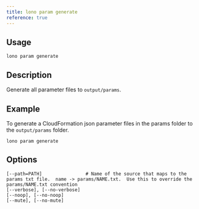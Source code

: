 ```yaml
---
title: lono param generate
reference: true
---
```


## Usage

    lono param generate

## Description

Generate all parameter files to `output/params`.

## Example

To generate a CloudFormation json parameter files in the params folder to the `output/params` folder.

    lono param generate


## Options

```
[--path=PATH]                # Name of the source that maps to the params txt file.  name -> params/NAME.txt.  Use this to override the params/NAME.txt convention
[--verbose], [--no-verbose]  
[--noop], [--no-noop]        
[--mute], [--no-mute]        
```

